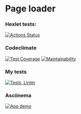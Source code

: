 # Page loader

### Hexlet tests:
[![Actions Status](https://github.com/Vla2d/fullstack-javascript-project-4/workflows/hexlet-check/badge.svg)](https://github.com/Vla2d/fullstack-javascript-project-4/actions)

### Codeclimate
[![Test Coverage](https://api.codeclimate.com/v1/badges/d413935f0ddf13a440c7/test_coverage)](https://codeclimate.com/github/Vla2d/fullstack-javascript-project-4/test_coverage)
[![Maintainability](https://api.codeclimate.com/v1/badges/d413935f0ddf13a440c7/maintainability)](https://codeclimate.com/github/Vla2d/fullstack-javascript-project-4/maintainability)

### My tests
[![Tests, Linter](https://github.com/Vla2d/fullstack-javascript-project-4/actions/workflows/NodeCI.yml/badge.svg)](https://github.com/Vla2d/fullstack-javascript-project-4/actions/workflows/NodeCI.yml)


### Asciinema

[![App demo](https://asciinema.org/a/QjzlVm8jPsz0zMGA1wmU9IRG7.svg)](https://asciinema.org/a/QjzlVm8jPsz0zMGA1wmU9IRG7)

